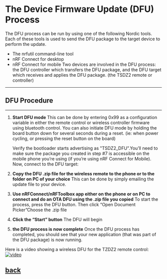 # The Device Firmware Update (DFU) Process
The DFU process can be run by using one of the following Nordic tools. Each of these tools is used to send the DFU package to the target device to perform the update.

* The nrfutil command-line tool
* nRF Connect for desktop
* nRF Connect for mobile
Two devices are involved in the DFU process: the DFU controller which transfers the DFU package, and the DFU target which receives and applies the DFU package. (the TSDZ2 remote or controller)
----
DFU Procedure
------
-----
1.  **Start DFU mode**
     This can be done by entering 0x99 as a configuration variable in either the remote control or wireless controller firmware using bluetooth control.
     You can also initiate DFU mode by holding the board button down for several seconds during a reset. (ie: when power cycling, or pressing the reset button on the board)
   
     Verify the bootloader starts advertising as "TSDZ2_DFU".You’ll need to make sure the package you created in step #7 is accessible on the mobile phone you’re using (if you’re using nRF Connect for Mobile). Now, connect to the DFU target:

2. **Copy the DFU .zip file for the wireless remote to the phone or to the folder on PC of your choice** 
     This can be done by simply emailing the update file to your device.
   
3. **Use nRFConnect/nRFToolbox app either on the phone or on PC to connect and do an OTA DFU using the .zip file you copied** 
     To start the process, press the DFU button. Then click “Open Document Picker”Choose the .zip file  
4. **Click the “Start” button** 
     The DFU will begin
   
5. **the DFU process is now complete** 
   Once the DFU process has completed, you should see that your new application (that was part of the DFU package) is now running.

Here is a video showing a wireless DFU for the TZDZ2 remote control:
[![video](https://img.youtube.com/vi/va3LJoiosoc/hqdefault.jpg)](https://youtu.be/va3LJoiosoc)

## [back](getting_started.md)
